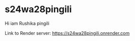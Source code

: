 # s24wa28pingili
Hi iam Rushika pingili

Link to Render server: <https://s24wa28pingili.onrender.com>


